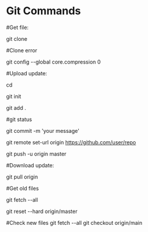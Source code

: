 # Git Commands

#Get file:

git clone

#Clone error

git config --global core.compression 0

#Upload update:

cd 

git init

git add . 

#git status

git commit -m 'your message'

git remote set-url origin https://github.com/user/repo

git push -u origin master



#Download update: 

git pull origin


#Get old files

git fetch --all

git reset --hard origin/master


#Check new files
git fetch --all
git checkout origin/main
